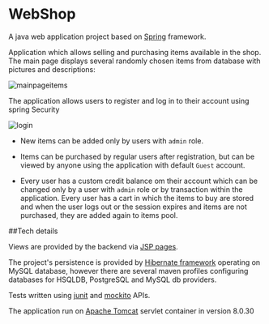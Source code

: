 # WebShop


A java web application project based on [Spring](https://spring.io/) framework.

Application which allows selling and purchasing items available in the shop. The main page displays several randomly chosen items from database with pictures and descriptions:


![mainpageitems](https://sc-cdn.scaleengine.net/i/2ff88e8153296b5efeedace6ad012b5a3.png)



The application allows users to register and log in to their account using spring Security


 ![login](https://media.giphy.com/media/l2JhKPP5953KsBAhW/source.gif)
 
 
 
  * New items can be added only by users with `admin` role. 

  * Items can be purchased by regular users after registration, but can be viewed by anyone using the application with default `Guest` account.

  * Every user has a custom credit balance om their account which can be changed only by a user with `admin` role or by transaction within the application. Every user has a cart in which the items to buy are stored and when the user logs out or the session expires and items are not purchased, they are added again to items pool.

##Tech details

Views are provided by the backend via [JSP pages](https://en.wikipedia.org/wiki/JavaServer_Pages).

The project's persistence is provided by [Hibernate framework](http://hibernate.org/) operating on MySQL database, however there are several maven profiles configuring databases for HSQLDB, PostgreSQL and MySQL db providers.

Tests written using [junit](http://junit.org/junit4/) and [mockito](http://site.mockito.org/) APIs. 

The application run on [Apache Tomcat](http://tomcat.apache.org/) servlet container in version 8.0.30

